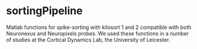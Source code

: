 # sortingPipeline
Matlab functions for spike-sorting with kilosort 1 and 2 compatible with both Neuronexus and Neuropixels probes. We used these functions in a number of studies at the Cortical Dynamics Lab, the University of Leicester.
